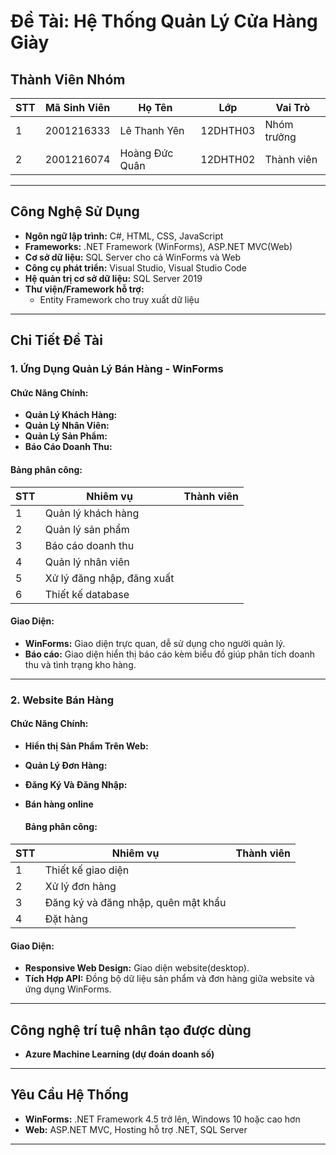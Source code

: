 # Đề Tài: Hệ Thống Quản Lý Cửa Hàng Giày

## Thành Viên Nhóm

| STT | Mã Sinh Viên  | Họ Tên          | Lớp         | Vai Trò       |
| --- | ------------- | --------------- | ----------- | ------------- |
| 1   | 2001216333    | Lê Thanh Yên     | 12DHTH03    | Nhóm trưởng   |
| 2   | 2001216074    | Hoàng Đức Quân   | 12DHTH02    | Thành viên    |

---

## Công Nghệ Sử Dụng

- **Ngôn ngữ lập trình:** C#, HTML, CSS, JavaScript
- **Frameworks:** .NET Framework (WinForms), ASP.NET MVC(Web)
- **Cơ sở dữ liệu:** SQL Server cho cả WinForms và Web
- **Công cụ phát triển:** Visual Studio, Visual Studio Code
- **Hệ quản trị cơ sở dữ liệu:** SQL Server 2019
- **Thư viện/Framework hỗ trợ:**
  - Entity Framework cho truy xuất dữ liệu
---

## Chi Tiết Đề Tài

### 1. Ứng Dụng Quản Lý Bán Hàng - WinForms
#### Chức Năng Chính:
- **Quản Lý Khách Hàng:**
- **Quản Lý Nhân Viên:**
- **Quản Lý Sản Phẩm:**
- **Báo Cáo Doanh Thu:**
#### Bảng phân công:
|STT  |Nhiêm vụ       |Thành viên       |
| --- | ------------- | --------------- |
|1|Quản lý khách hàng||
|2|Quản lý sản phẩm||
|3|Báo cáo doanh thu||
|4|Quản lý nhân viên||
|5|Xử lý đăng nhập, đăng xuất||
|6|Thiết kế database||

#### Giao Diện:
- **WinForms:** Giao diện trực quan, dễ sử dụng cho người quản lý.
- **Báo cáo:** Giao diện hiển thị báo cáo kèm biểu đồ giúp phân tích doanh thu và tình trạng kho hàng.

---

### 2. Website Bán Hàng
#### Chức Năng Chính:
- **Hiển thị Sản Phẩm Trên Web:**
- **Quản Lý Đơn Hàng:**
- **Đăng Ký Và Đăng Nhập:**
- **Bán hàng online**

  #### Bảng phân công:
|STT  |Nhiêm vụ       |Thành viên       |
| --- | ------------- | --------------- |
|1|Thiết kế giao diện||
|2|Xử lý đơn hàng||
|3|Đăng ký và đăng nhập, quên mật khẩu||
|4|Đặt hàng||

#### Giao Diện:
- **Responsive Web Design:** Giao diện website(desktop).
- **Tích Hợp API:** Đồng bộ dữ liệu sản phẩm và đơn hàng giữa website và ứng dụng WinForms.
---

## Công nghệ trí tuệ nhân tạo được dùng
- **Azure Machine Learning (dự đoán doanh số)**
---

## Yêu Cầu Hệ Thống
- **WinForms:** .NET Framework 4.5 trở lên, Windows 10 hoặc cao hơn
- **Web:** ASP.NET MVC, Hosting hỗ trợ .NET, SQL Server
---

